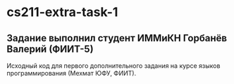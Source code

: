 cs211-extra-task-1
==================
## Задание выполнил студент ИММиКН Горбанёв Валерий (ФИИТ-5)
Исходный код для первого дополнительного задания на курсе языков 
программирования (Мехмат ЮФУ, ФИИТ).
